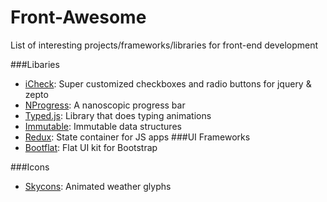 # Front-Awesome  #

List of interesting projects/frameworks/libraries for front-end development

###Libaries
- [iCheck](http://icheck.fronteed.com/): Super customized checkboxes and radio buttons for jquery & zepto
- [NProgress](http://ricostacruz.com/nprogress): A nanoscopic progress bar
- [Typed.js](http://www.mattboldt.com/demos/typed-js/): Library that does typing animations
- [Immutable](https://facebook.github.io/immutable-js/): Immutable data structures
- [Redux](http://redux.js.org/): State container for JS apps
###UI Frameworks
- [Bootflat](http://bootflat.github.io/): Flat UI kit for Bootstrap

###Icons
- [Skycons](https://darkskyapp.github.io/skycons/): Animated weather glyphs
